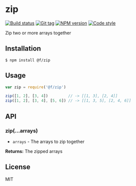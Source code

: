
# zip

[![Build status][travis-image]][travis-url]
[![Git tag][git-image]][git-url]
[![NPM version][npm-image]][npm-url]
[![Code style][standard-image]][standard-url]

Zip two or more arrays together

## Installation

    $ npm install @f/zip

## Usage

```js
var zip = require('@f/zip')

zip([1, 2], [3, 4])         // -> [[1, 3], [2, 4]]
zip([1, 2], [3, 4], [5, 6]) // -> [[1, 3, 5], [2, 4, 6]]
```

## API

### zip(...arrays)

- `arrays` - The arrays to zip together

**Returns:** The zipped arrays

## License

MIT

[travis-image]: https://img.shields.io/travis/micro-js/zip.svg?style=flat-square
[travis-url]: https://travis-ci.org/micro-js/zip
[git-image]: https://img.shields.io/github/tag/micro-js/zip.svg?style=flat-square
[git-url]: https://github.com/micro-js/zip
[standard-image]: https://img.shields.io/badge/code%20style-standard-brightgreen.svg?style=flat-square
[standard-url]: https://github.com/feross/standard
[npm-image]: https://img.shields.io/npm/v/@f/zip.svg?style=flat-square
[npm-url]: https://npmjs.org/package/@f/zip
